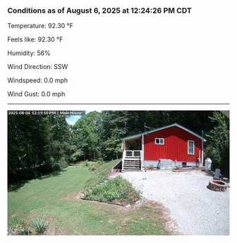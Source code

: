 ### Conditions as of August 6, 2025 at 12:24:26 PM CDT 

Temperature: 92.30 &deg;F

Feels like: 92.30 &deg;F

Humidity: 56%

Wind Direction: SSW

Windspeed: 0.0 mph

Wind Gust: 0.0 mph

---

<img src="./images/latest.jpeg"/>


